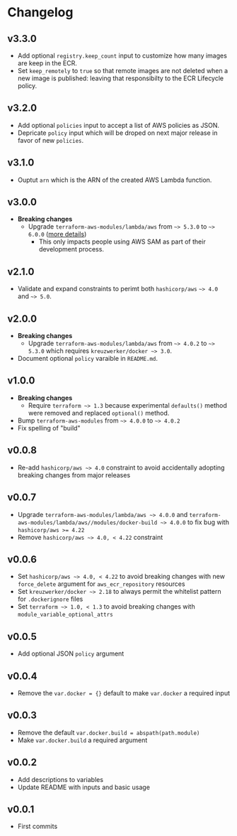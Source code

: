 # Changelog

## v3.3.0

* Add optional `registry.keep_count` input to customize how many images are keep in the ECR.
* Set `keep_remotely` to `true` so that remote images are not deleted when a new image is published: leaving that responsibilty to the ECR Lifecycle policy.

## v3.2.0

* Add optional `policies` input to accept a list of AWS policies as JSON.
* Depricate `policy` input which will be droped on next major release in favor of new `policies`.

## v3.1.0

* Ouptut `arn` which is the ARN of the created AWS Lambda function.

## v3.0.0

* **Breaking changes**
  * Upgrade `terraform-aws-modules/lambda/aws` from `~> 5.3.0` to `~> 6.0.0` ([more details](https://github.com/terraform-aws-modules/terraform-aws-lambda/blob/master/CHANGELOG.md#600-2023-08-09))
    * This only impacts people using AWS SAM as part of their development process.

## v2.1.0

* Validate and expand constraints to perimt both `hashicorp/aws` `~> 4.0` and `~> 5.0`.

## v2.0.0

* **Breaking changes**
  * Upgrade `terraform-aws-modules/lambda/aws` from `~> 4.0.2` to `~> 5.3.0` which requires `kreuzwerker/docker ~> 3.0`.
* Document optional `policy` varaible in `README.md`.

## v1.0.0

* **Breaking changes**
  * Require `terraform ~> 1.3` because experimental `defaults()` method were removed and replaced `optional()` method.
* Bump `terraform-aws-modules` from `~> 4.0.0` to `~> 4.0.2`
* Fix spelling of "build"

## v0.0.8

* Re-add `hashicorp/aws ~> 4.0` constraint to avoid accidentally adopting breaking changes from major releases

## v0.0.7

* Upgrade `terraform-aws-modules/lambda/aws ~> 4.0.0` and `terraform-aws-modules/lambda/aws//modules/docker-build ~> 4.0.0` to fix bug with `hashicorp/aws >= 4.22`
* Remove `hashicorp/aws ~> 4.0, < 4.22` constraint

## v0.0.6

* Set `hashicorp/aws ~> 4.0, < 4.22` to avoid breaking changes with new `force_delete` argument for `aws_ecr_repository` resources
* Set `kreuzwerker/docker ~> 2.18` to always permit the whitelist pattern for `.dockerignore` files
* Set `terraform ~> 1.0, < 1.3` to avoid breaking changes with `module_variable_optional_attrs`

## v0.0.5

* Add optional JSON `policy` argument

## v0.0.4

* Remove the `var.docker = {}` default to make `var.docker` a required input

## v0.0.3

* Remove the default `var.docker.build = abspath(path.module)`
* Make `var.docker.build` a required argument

## v0.0.2

* Add descriptions to variables
* Update README with inputs and basic usage

## v0.0.1

* First commits
